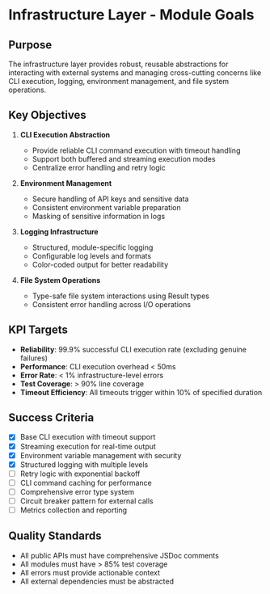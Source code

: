 # Infrastructure Layer - Module Goals

## Purpose

The infrastructure layer provides robust, reusable abstractions for interacting with external systems and managing cross-cutting concerns like CLI execution, logging, environment management, and file system operations.

## Key Objectives

1. **CLI Execution Abstraction**
   - Provide reliable CLI command execution with timeout handling
   - Support both buffered and streaming execution modes
   - Centralize error handling and retry logic

2. **Environment Management**
   - Secure handling of API keys and sensitive data
   - Consistent environment variable preparation
   - Masking of sensitive information in logs

3. **Logging Infrastructure**
   - Structured, module-specific logging
   - Configurable log levels and formats
   - Color-coded output for better readability

4. **File System Operations**
   - Type-safe file system interactions using Result types
   - Consistent error handling across I/O operations

## KPI Targets

- **Reliability**: 99.9% successful CLI execution rate (excluding genuine failures)
- **Performance**: CLI execution overhead < 50ms
- **Error Rate**: < 1% infrastructure-level errors
- **Test Coverage**: > 90% line coverage
- **Timeout Efficiency**: All timeouts trigger within 10% of specified duration

## Success Criteria

- [x] Base CLI execution with timeout support
- [x] Streaming execution for real-time output
- [x] Environment variable management with security
- [x] Structured logging with multiple levels
- [ ] Retry logic with exponential backoff
- [ ] CLI command caching for performance
- [ ] Comprehensive error type system
- [ ] Circuit breaker pattern for external calls
- [ ] Metrics collection and reporting

## Quality Standards

- All public APIs must have comprehensive JSDoc comments
- All modules must have > 85% test coverage
- All errors must provide actionable context
- All external dependencies must be abstracted
